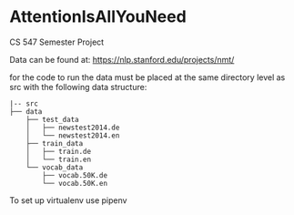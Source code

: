 # AttentionIsAllYouNeed
CS 547 Semester Project

Data can be found at: https://nlp.stanford.edu/projects/nmt/

for the  code to run the data must be placed at the same directory level as src with the following data structure:

```
|-- src
├── data
    ├── test_data
    │   ├── newstest2014.de
    │   └── newstest2014.en
    ├── train_data
    │   ├── train.de
    │   └── train.en
    └── vocab_data
        ├── vocab.50K.de
        └── vocab.50K.en
```

To set up virtualenv use pipenv
